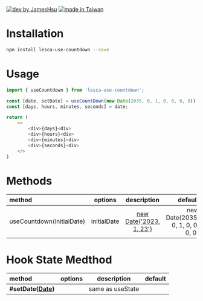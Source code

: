 [![dev by JamesHsu](https://img.shields.io/badge/Dev%20by-Jameshsu1125-green)](https://github.com/jameshsu1125/) [![made in Taiwan](https://img.shields.io/badge/Made%20in-Taiwan-orange)](https://github.com/jameshsu1125/)

# Installation

```sh
npm install lesca-use-countdown --save
```

# Usage

```javascript
import { useCountdown } from 'lesca-use-countdown';

const [date, setDate] = useCountDown(new Date(2035, 0, 1, 0, 0, 0, 0)); // to 2035
const [days, hours, minutes, seconds] = date;

return (
    <>
        <div>{days}<div>
        <div>{hours}<div>
        <div>{minutes}<div>
        <div>{seconds}<div>
    </>
)
```

# Methods

| method                    |   options   |                                                   description                                                    |                          default |
| :------------------------ | :---------: | :--------------------------------------------------------------------------------------------------------------: | -------------------------------: |
| useCountdown(initialDate) | initialDate | [new Date('2023, 1, 23')](https://developer.mozilla.org/zh-TW/docs/Web/JavaScript/Reference/Global_Objects/Date) | new Date(2035, 0, 1, 0, 0, 0, 0) |

# Hook State Medthod

| method                                                                                                      | options |   description    | default |
| :---------------------------------------------------------------------------------------------------------- | :-----: | :--------------: | ------: |
| **#setDate([Date](https://developer.mozilla.org/zh-TW/docs/Web/JavaScript/Reference/Global_Objects/Date))** |         | same as useState |         |
